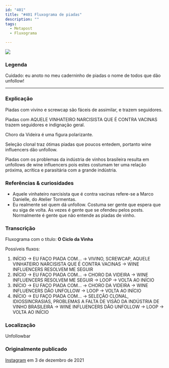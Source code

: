 ```yaml
---
id: "401"
title: "#401 Fluxograma de piadas"
description: ""
tags:
  - Metapost
  - Fluxograma

---
```


![](https://bebiodicionario-com.s3.amazonaws.com/media/posts/202112/262799969_148675077496992_6181885226809750293_n_17903598611345391.jpg)

### Legenda

Cuidado: eu anoto no meu caderninho de piadas o nome de todos que dão unfollow!

---

### Explicação

Piadas com vivino e screwcap são fáceis de assimilar, e trazem seguidores.

Piadas com AQUELE VINHATEIRO NARCISISTA QUE É CONTRA VACINAS trazem seguidores e indignação geral.

Choro da Videira é uma figura polarizante.

Seleção clonal traz ótimas piadas que poucos entedem, portanto wine influencers dão unfollow.

Piadas com os problemas da indústria de vinhos brasileira resulta em unfollows de wine influencers pois estes costumam ter uma relação próxima, acrítica e parasitária com a grande indústria.

### Referências & curiosidades
- Aquele vinhateiro narcisista que é contra vacinas refere-se a Marco Danielle, do Atelier Tormentas.
- Eu realmente sei quem dá unfollow. Costuma ser gente que espera que eu siga de volta. As vezes é gente que se ofendeu pelos posts. Normalmente é gente que não entende as piadas de vinho.

### Transcrição
Fluxograma com o título: **O Ciclo da Vinha**

Possíveis fluxos:

1. INÍCIO -> EU FAÇO PIADA COM... -> VIVINO, SCREWCAP, AQUELE VINHATEIRO NARCISISTA QUE É CONTRA VACINAS -> WINE INFLUENCERS RESOLVEM ME SEGUIR
2. INÍCIO -> EU FAÇO PIADA COM... -> CHORO DA VIDEIRA -> WINE INFLUENCERS RESOLVEM ME SEGUIR -> LOOP -> VOLTA AO INÍCIO
3. INÍCIO -> EU FAÇO PIADA COM... -> CHORO DA VIDEIRA -> WINE INFLUENCERS DÃO UNFOLLOW -> LOOP -> VOLTA AO INÍCIO
4. INÍCIO -> EU FAÇO PIADA COM... -> SELEÇÃO CLONAL, IDIOSSINCRASIAS, PROBLEMAS A FALTA DE VISÃO DA INDÚSTRIA DE VINHO BRASILEIRA  -> WINE INFLUENCERS DÃO UNFOLLOW -> LOOP -> VOLTA AO INÍCIO

### Localização

Unfollowbar

### Originalmente publicado

[Instagram](https://www.instagram.com/p/CXBy2_7Lc5z/) em 3 de dezembro de 2021
